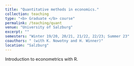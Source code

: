 ```yaml
---
title: "Quantitative methods in economics."
collection: teaching
type: "<b> Graduate </b> course"
permalink: /teaching/quant
venue: "University of Salzburg"
excerpt: ""
semesters: "Winter 19/20, 20/21, 21/22, 22/23; Summer 23"
coauthors: " (with K. Nowotny and H. Winner)"
location: "Salzburg"
---
```


Introduction to econometrics with R.

